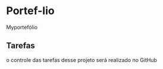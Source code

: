 # Portef-lio
Myportefólio

## Tarefas
o controle das tarefas desse projeto será realizado no GitHub

##

